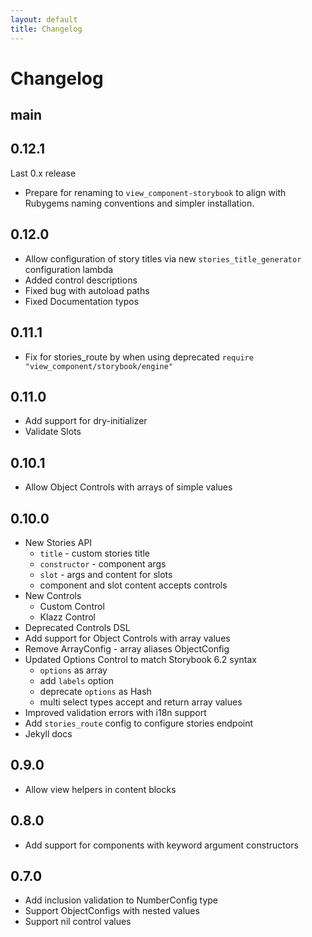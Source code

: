 ```yaml
---
layout: default
title: Changelog
---
```


# Changelog

## main

## 0.12.1

Last 0.x release
* Prepare for renaming to `view_component-storybook` to align with Rubygems naming conventions and simpler installation.

## 0.12.0

* Allow configuration of story titles via new `stories_title_generator` configuration lambda
* Added control descriptions
* Fixed bug with autoload paths
* Fixed Documentation typos

## 0.11.1

* Fix for stories_route by when using deprecated `require "view_component/storybook/engine"`

## 0.11.0

* Add support for dry-initializer
* Validate Slots

## 0.10.1

* Allow Object Controls with arrays of simple values

## 0.10.0

* New Stories API
  * `title` - custom stories title 
  * `constructor` - component args
  * `slot` - args and content for slots
  * component and slot content accepts controls
* New Controls
  * Custom Control
  * Klazz Control
* Deprecated Controls DSL
* Add support for Object Controls with array values
* Remove ArrayConfig - array aliases ObjectConfig
* Updated Options Control to match Storybook 6.2 syntax
  * `options` as array
  * add `labels` option
  * deprecate `options` as Hash
  * multi select types accept and return array values
* Improved validation errors with i18n support
* Add `stories_route` config to configure stories endpoint
* Jekyll docs

## 0.9.0

* Allow view helpers in content blocks

## 0.8.0

* Add support for components with keyword argument constructors

## 0.7.0

* Add inclusion validation to NumberConfig type
* Support ObjectConfigs with nested values
* Support nil control values